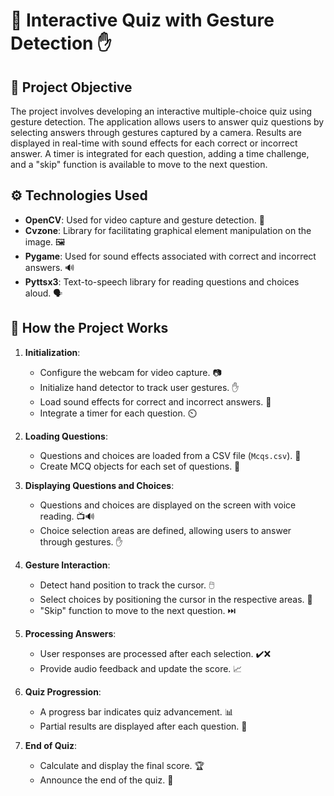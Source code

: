 # 🧠 Interactive Quiz with Gesture Detection ✋

## 🎯 Project Objective

The project involves developing an interactive multiple-choice quiz using gesture detection. The application allows users to answer quiz questions by selecting answers through gestures captured by a camera. Results are displayed in real-time with sound effects for each correct or incorrect answer. A timer is integrated for each question, adding a time challenge, and a "skip" function is available to move to the next question.

## ⚙️ Technologies Used

- **OpenCV**: Used for video capture and gesture detection. 🎥
- **Cvzone**: Library for facilitating graphical element manipulation on the image. 🖼️
- **Pygame**: Used for sound effects associated with correct and incorrect answers. 🔊
- **Pyttsx3**: Text-to-speech library for reading questions and choices aloud. 🗣️

## 🚀 How the Project Works

1. **Initialization**:
   - Configure the webcam for video capture. 📷
   - Initialize hand detector to track user gestures. ✋
   - Load sound effects for correct and incorrect answers. 🎵
   - Integrate a timer for each question. ⏲️

2. **Loading Questions**:
   - Questions and choices are loaded from a CSV file (`Mcqs.csv`). 📄
   - Create MCQ objects for each set of questions. 📝

3. **Displaying Questions and Choices**:
   - Questions and choices are displayed on the screen with voice reading. 📺🔊
   - Choice selection areas are defined, allowing users to answer through gestures. ✋

4. **Gesture Interaction**:
   - Detect hand position to track the cursor. 🖱️
   - Select choices by positioning the cursor in the respective areas. 📍
   - "Skip" function to move to the next question. ⏭️

5. **Processing Answers**:
   - User responses are processed after each selection. ✔️❌
   - Provide audio feedback and update the score. 📈

6. **Quiz Progression**:
   - A progress bar indicates quiz advancement. 📊
   - Partial results are displayed after each question. 🔢

7. **End of Quiz**:
   - Calculate and display the final score. 🏆
   - Announce the end of the quiz. 🎉
